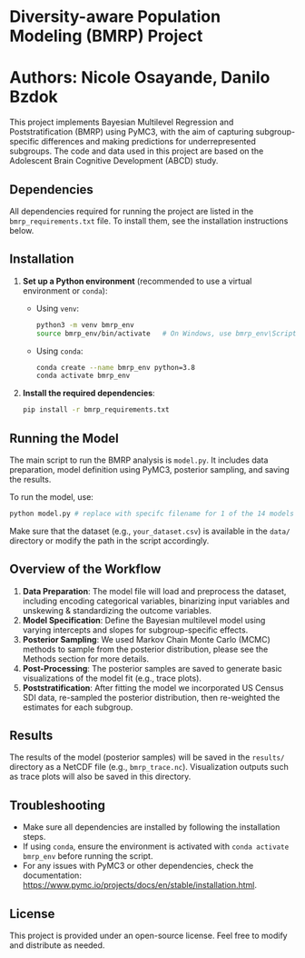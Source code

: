 
#  Diversity-aware Population Modeling (BMRP) Project

# Authors: Nicole Osayande, Danilo Bzdok

This project implements Bayesian Multilevel Regression and Poststratification (BMRP) using PyMC3, with the aim of capturing subgroup-specific differences and making predictions for underrepresented subgroups. The code and data used in this project are based on the Adolescent Brain Cognitive Development (ABCD) study.

## Dependencies

All dependencies required for running the project are listed in the `bmrp_requirements.txt` file. To install them, see the installation instructions below.

## Installation

1. **Set up a Python environment** (recommended to use a virtual environment or `conda`):
   - Using `venv`:
     ```bash
     python3 -m venv bmrp_env
     source bmrp_env/bin/activate   # On Windows, use bmrp_env\Scripts\activate
     ```
   - Using `conda`:
     ```bash
     conda create --name bmrp_env python=3.8
     conda activate bmrp_env
     ```

2. **Install the required dependencies**:
   ```bash
   pip install -r bmrp_requirements.txt
   ```

## Running the Model

The main script to run the BMRP analysis is `model.py`. It includes data preparation, model definition using PyMC3, posterior sampling, and saving the results.

To run the model, use:
```bash
python model.py # replace with specifc filename for 1 of the 14 models 
```

Make sure that the dataset (e.g., `your_dataset.csv`) is available in the `data/` directory or modify the path in the script accordingly.

## Overview of the Workflow

1. **Data Preparation**: The model file will load and preprocess the dataset, including encoding categorical variables, binarizing input variables and unskewing & standardizing the outcome variables.
2. **Model Specification**: Define the Bayesian multilevel model using varying intercepts and slopes for subgroup-specific effects.
3. **Posterior Sampling**: We used Markov Chain Monte Carlo (MCMC) methods to sample from the posterior distribution, please see the Methods section for more details.
4. **Post-Processing**: The posterior samples are saved to generate basic visualizations of the model fit (e.g., trace plots).
5. **Poststratification**: After fitting the model we incorporated US Census SDI data, re-sampled the posterior distribution, then re-weighted the estimates for each subgroup.

## Results

The results of the model (posterior samples) will be saved in the `results/` directory as a NetCDF file (e.g., `bmrp_trace.nc`). Visualization outputs such as trace plots will also be saved in this directory.

## Troubleshooting

- Make sure all dependencies are installed by following the installation steps.
- If using `conda`, ensure the environment is activated with `conda activate bmrp_env` before running the script.
- For any issues with PyMC3 or other dependencies, check the documentation: https://www.pymc.io/projects/docs/en/stable/installation.html.

## License

This project is provided under an open-source license. Feel free to modify and distribute as needed.
